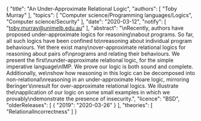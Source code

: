 {
    "title": "An Under-Approximate Relational Logic",
    "authors": [
        "Toby Murray"
    ],
    "topics": [
        "Computer science/Programming languages/Logics",
        "Computer science/Security"
    ],
    "date": "2020-03-12",
    "notify": [
        "toby.murray@unimelb.edu.au"
    ],
    "abstract": "\nRecently, authors have proposed under-approximate logics for reasoning\nabout programs. So far, all such logics have been confined to\nreasoning about individual program behaviours. Yet there exist many\nover-approximate relational logics for reasoning about pairs of\nprograms and relating their behaviours. We present the first\nunder-approximate relational logic, for the simple imperative language\nIMP. We prove our logic is both sound and complete. Additionally, we\nshow how reasoning in this logic can be decomposed into non-relational\nreasoning in an under-approximate Hoare logic, mirroring Beringer’s\nresult for over-approximate relational logics. We illustrate the\napplication of our logic on some small examples in which we provably\ndemonstrate the presence of insecurity.",
    "licence": "BSD",
    "olderReleases": [
        {
            "2019": "2020-03-26"
        }
    ],
    "theories": [
        "RelationalIncorrectness"
    ]
}